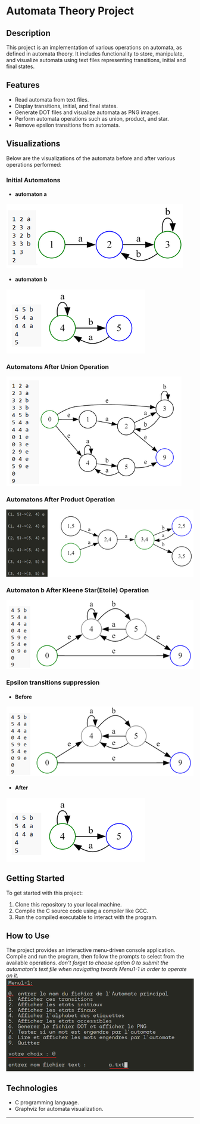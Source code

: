 # Automata Theory Project

## Description
This project is an implementation of various operations on automata, as defined in automata theory. It includes functionality to store, manipulate, and visualize automata using text files representing transitions, initial and final states.


## Features
- Read automata from text files.
- Display transitions, initial, and final states.
- Generate DOT files and visualize automata as PNG images.
- Perform automata operations such as union, product, and star.
- Remove epsilon transitions from automata.


## Visualizations
Below are the visualizations of the automata before and after various operations performed:


### Initial Automatons

- #### automaton a
![Initial Automaton](images/1.png)

- #### automaton b
![Initial Automaton](images/2.png)

### Automatons After Union Operation
![Automaton After Union](images/3.png)

### Automatons After Product Operation
![Automaton After Product](images/4.png)

### Automaton b After Kleene Star(Etoile) Operation
![Automaton After Product](images/5.png)

### Epsilon transitions suppression

- #### Before 
![Automaton After Product](images/5.png)

- #### After 
![Automaton After Product](images/2.png)


## Getting Started
To get started with this project:

1. Clone this repository to your local machine.
2. Compile the C source code using a compiler like GCC.
3. Run the compiled executable to interact with the program.


## How to Use
The project provides an interactive menu-driven console application. Compile and run the program, then follow the prompts to select from the available operations.
 *don't forget to choose option 0 to submit the automaton's text file when navigating twords Menu1-1 in order to operate on it.*
![Automaton After Product](images/Tuto.png)


## Technologies
- C programming language.
- Graphviz for automata visualization.

---
